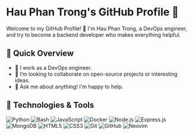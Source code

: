 # Hau Phan Trong's GitHub Profile 🚀

Welcome to my GitHub Profile! 👋 I'm Hau Phan Trong, a DevOps engineer, and try to become a backend developer who makes everything helpful.

## 🚀 Quick Overview

- 🔭 I work as a DevOps engineer.
- 👯 I’m looking to collaborate on open-source projects or interesting ideas.
- 💬 Ask me about anything! I'm happy to help.

## 🔧 Technologies & Tools
![Python](https://img.shields.io/badge/Python-white?logo=python)
![Bash](https://img.shields.io/badge/Bash-black?logo=gnubash)
![JavaScript](https://img.shields.io/badge/JavaScript-F7DF1E?style=flat&logo=javascript&logoColor=black)
![Docker](https://img.shields.io/badge/Docker-blue?logo=docker)
![Node.js](https://img.shields.io/badge/Node.js-339933?style=flat&logo=node.js&logoColor=white)
![Express.js](https://img.shields.io/badge/Express.js-000000?style=flat&logo=express&logoColor=white)
![MongoDB](https://img.shields.io/badge/MongoDB-47A248?style=flat&logo=mongodb&logoColor=white)
![HTML5](https://img.shields.io/badge/HTML5-E34F26?style=flat&logo=html5&logoColor=white)
![CSS3](https://img.shields.io/badge/CSS3-1572B6?style=flat&logo=css3&logoColor=white)
![Git](https://img.shields.io/badge/Git-F05032?style=flat&logo=git&logoColor=white)
![GitHub](https://img.shields.io/badge/GitHub-181717?style=flat&logo=github&logoColor=white)
![Neovim](https://img.shields.io/badge/neovim-white?logo=neovim)

